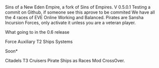 Sins of a New Eden Empire, a fork of Sins of Empires.
V 0.5.0.1 Testing a commit on Github, if someone see this aprove to be commited
We have all the 4 races of EVE Online Working and Balanced.
Pirates are Sansha Incursion Forces, only activate it unless you are a veteran player.

What going to in the 0.6 release

Force Auxiliary
T2 Ships Systems

Soon*

Citadels
T3 Cruisers
Pirate Ships as Races
Mod CrossOver.

